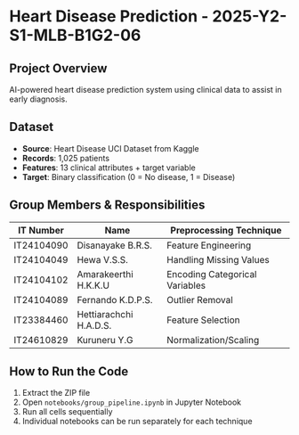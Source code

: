 # Heart Disease Prediction - 2025-Y2-S1-MLB-B1G2-06


## Project Overview
AI-powered heart disease prediction system using clinical data to assist in early diagnosis.

## Dataset
- **Source**: Heart Disease UCI Dataset from Kaggle
- **Records**: 1,025 patients
- **Features**: 13 clinical attributes + target variable
- **Target**: Binary classification (0 = No disease, 1 = Disease)

## Group Members & Responsibilities
| IT Number  | Name                  | Preprocessing Technique        |
|------------|-----------------------|--------------------------------|
| IT24104090 | Disanayake B.R.S.     | Feature Engineering            |
| IT24104049 | Hewa V.S.S.           | Handling Missing Values        |
| IT24104102 | Amarakeerthi H.K.K.U  | Encoding Categorical Variables |
| IT24104089 | Fernando K.D.P.S.     | Outlier Removal                | 
| IT23384460 | Hettiarachchi H.A.D.S.| Feature Selection              |
| IT24610829 | Kuruneru Y.G          | Normalization/Scaling          |

## How to Run the Code
1. Extract the ZIP file
2. Open `notebooks/group_pipeline.ipynb` in Jupyter Notebook
3. Run all cells sequentially
4. Individual notebooks can be run separately for each technique

